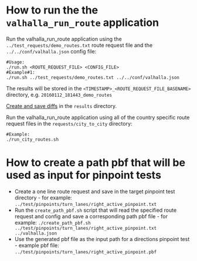 # How to run the the `valhalla_run_route` application
Run the valhalla_run_route application using the `../test_requests/demo_routes.txt` route request file and the `../../conf/valhalla.json` config file:
```
#Usage:
./run.sh <ROUTE_REQUEST_FILE> <CONFIG_FILE>
#Example#1:
./run.sh ../test_requests/demo_routes.txt ../../conf/valhalla.json
```
The results will be stored in the `<TIMESTAMP>_<ROUTE_REQUEST_FILE_BASENAME>` directory, e.g. `20160112_181443_demo_routes`

[Create and save diffs](results/README.md) in the `results` directory.

Run the valhalla_run_route application using all of the country specific route request files in the `requests/city_to_city` directory:
```
#Example:
./run_city_routes.sh
```

# How to create a path pbf that will be used as input for pinpoint tests
- Create a one line route request and save in the target pinpoint test directory - for example: `../test/pinpoints/turn_lanes/right_active_pinpoint.txt`
- Run the `create_path_pbf.sh` script that will read the specified route request and config and save a corresponding path pbf file - for example: `./create_path_pbf.sh ../test/pinpoints/turn_lanes/right_active_pinpoint.txt ../valhalla.json`
- Use the generated pbf file as the input path for a directions pinpoint test - example pbf file: `../test/pinpoints/turn_lanes/right_active_pinpoint.pbf`
